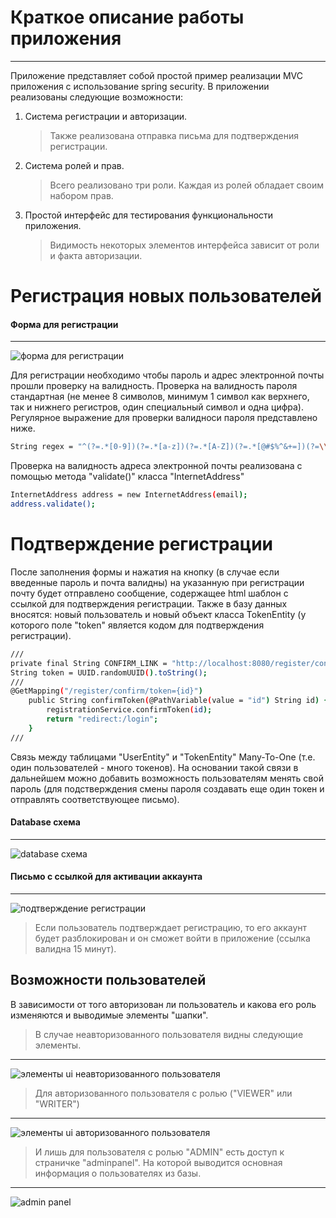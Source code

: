 # Краткое описание работы приложения #
---
Приложение представляет собой простой пример реализации MVC приложения с использование spring security.
В приложении реализованы следующие возможности:
1. Система регистрации и авторизации.
    > Также реализована отправка письма для подтверждения регистрации.
2. Система ролей и прав.
    > Всего реализовано три роли. Каждая из ролей обладает своим набором прав.
3. Простой интерфейс для тестирования функциональности приложения.
    > Видимость некоторых элементов интерфейса зависит от роли и факта авторизации.

# Регистрация новых пользователей #

#### Форма для регистрации
---
![форма для регистрации](https://i.ibb.co/yXFHhPW/register.png "registration form")

Для регистрации необходимо чтобы пароль и адрес электронной почты прошли проверку на валидность.
Проверка на валидность пароля стандартная (не менее 8 символов, минимум 1 символ как верхнего, так и нижнего регистров, один специальный символ и одна цифра). Регулярное выражение для проверки валидноси пароля представлено ниже.

```sh
String regex = "^(?=.*[0-9])(?=.*[a-z])(?=.*[A-Z])(?=.*[@#$%^&+=])(?=\\S+$).{8,20}$"
```

Проверка на валидность адреса электронной почты реализована с помощью метода "validate()" класса "InternetAddress"
```sh
InternetAddress address = new InternetAddress(email);
address.validate();
````
# Подтверждение регистрации #

После заполнения формы и нажатия на кнопку (в случае если введенные пароль и почта валидны) на указанную при регистрации почту будет отправлено сообщение, содержащее html шаблон с ссылкой для подтверждения регистрации. Также в базу данных вносятся: новый пользователь и новый объект класса TokenEntity (у которого поле "token" является кодом для подтверждения регистрации).

```sh
///
private final String CONFIRM_LINK = "http://localhost:8080/register/confirm/token=";
String token = UUID.randomUUID().toString();
///
@GetMapping("/register/confirm/token={id}")
    public String confirmToken(@PathVariable(value = "id") String id) {
        registrationService.confirmToken(id);
        return "redirect:/login";
    }
///
````

Связь между таблицами "UserEntity" и "TokenEntity" Many-To-One (т.е. один пользователей - много токенов). На основании такой связи в дальнейшем можно добавить возможность пользователям менять свой пароль (для подстверждения смены пароля создавать еще один токен и отправлять соответствующее письмо). 
####  Database схема
---
![database схема](https://i.ibb.co/bmkgX08/bd-relationsheps.png  "relationshep between tables")

#### Письмо с ссылкой для активации аккаунта
---
![подтверждение регистрации](https://i.ibb.co/wRKNxX1/email.png  "confirmed registration")

>Если пользователь подтверждает регистрацию, то его аккаунт будет разблокирован и он сможет войти в приложение (ссылка валидна 15 минут).

## Возможности пользователей ##
В зависимости от того авторизован ли пользователь и какова его роль изменяются и выводимые элементы "шапки".

>В случае неавторизованного пользователя видны следующие элементы.
---
![элементы ui неавторизованного пользователя](https://i.ibb.co/br5G7n7/no-authorized.png "noautorized user visible elements of ui")

>Для авторизованного пользователя с ролью ("VIEWER" или "WRITER")
---
![элементы ui авторизованного пользователя](https://i.ibb.co/VMXgNT6/authorized.png "autorized user visible elements of ui")

>И лишь для пользователя с ролью "ADMIN" есть доступ к страничке "adminpanel". На которой выводится основная информация о пользователях из базы.
---
![admin panel](https://i.ibb.co/vqkNgYk/adminpanel.png)
